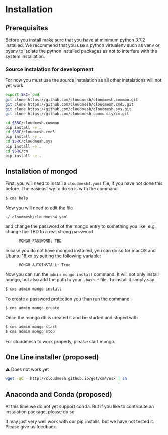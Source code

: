 # Installation

## Prerequisites

Before you install make sure that you have at minimum python 3.7.2 installed. We
recommend that you use a python virtualenv such as venv or pyenv to isolate the
python installed packages as not to interfere with the system installation.


### Source instalation for development

For now you must use the source instalation as all other instalations 
will not yet work


```bash
export SRC=`pwd`
git clone https://github.com/cloudmesh/cloudmesh.common.git
git clone https://github.com/cloudmesh/cloudmesh.cmd5.git
git clone https://github.com/cloudmesh/cloudmesh.sys.git
git clone https://github.com/cloudmesh-community/cm.git

cd $SRC/cloudmesh.common
pip install -e .
cd $SRC/cloudmesh.cmd5
pip install -e .
cd $SRC/cloudmesh.sys
pip install -e .
cd $SRC/cm
pip install -e .
```

## Installation of mongod

First, you will need to install a `cloudmesh4.yaml` file, if you have not done 
this before. The easieast wy to do so is with the command

```bash
$ cms help
```
 
Now you will need to edit the file

`~/.cloudmesh/cloudmesh4.yaml`

and change the password of the mongo entry to something you like, e.g. change
 the TBD to a real strong password

```
      MONGO_PASSWORD: TBD
```

In case you do not have mongod installed, you can do so for macOS and Ubuntu 
18.xx by setting the following variable:

```
      MONGO_AUTOINSTALL: True
```


Now you can run the `admin mongo install` command. It will not only install
mongo, but also add the path to your `.bash_*` file. To install it simply say

```bash
$ cms admin mongo install
```

To create a password protection you than run the command

```bash
$ cms admin mongo create
```

Once the mongo db is created it and be started and stoped with 


```bash
$ cms admin mongo start
$ cms admin mongo stop
```

For cloudmesh to work properly, please start mongo.

## One Line installer (proposed)

:warning: Does not work yet

```bash
wget -qO - http://cloudmesh.github.io/get/cm4/osx | sh 
```

## Anaconda and Conda (proposed)

At this time we do not yet support conda. But if you like to contribute an
instalation package, please do so.
 
It may just very well work with our pip installs, but we have not tested it. 
Please give us feedback.
